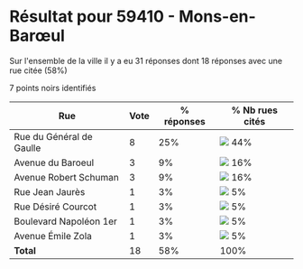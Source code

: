 # Résultat pour 59410 - Mons-en-Barœul

Sur l'ensemble de la ville il y a eu 31 réponses dont 18 réponses avec une rue citée (58%)

7 points noirs identifiés

| Rue | Vote | % réponses | % Nb rues cités|
|-----|------|------------|----------------|
| Rue du Général de Gaulle | 8 | 25% | <img src="../../img/bar_44.gif" />&nbsp;44%|
| Avenue du Baroeul | 3 | 9% | <img src="../../img/bar_16.gif" />&nbsp;16%|
| Avenue Robert Schuman | 3 | 9% | <img src="../../img/bar_16.gif" />&nbsp;16%|
| Rue Jean Jaurès | 1 | 3% | <img src="../../img/bar_5.gif" />&nbsp;5%|
| Rue Désiré Courcot | 1 | 3% | <img src="../../img/bar_5.gif" />&nbsp;5%|
| Boulevard Napoléon 1er | 1 | 3% | <img src="../../img/bar_5.gif" />&nbsp;5%|
| Avenue Émile Zola | 1 | 3% | <img src="../../img/bar_5.gif" />&nbsp;5%|
| **Total** | 18 | 58% | 100%|
